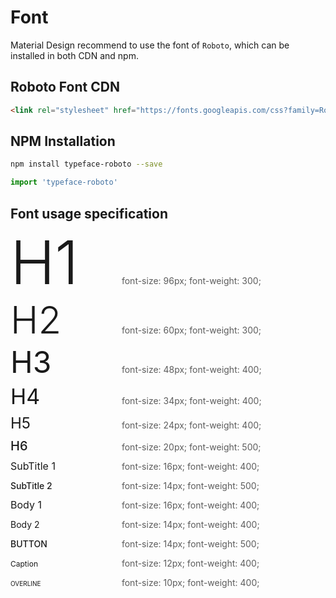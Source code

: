 # Font

Material Design recommend to use the font of `Roboto`, which can be installed in both CDN and npm.


## Roboto Font CDN

```html
<link rel="stylesheet" href="https://fonts.googleapis.com/css?family=Roboto:300,400,500">
```

## NPM Installation

```bash
npm install typeface-roboto --save
```

```javascript
import 'typeface-roboto'
```

## Font usage specification

<p><span style="line-height: 1;display:inline-block; width: 150px;font-size: 96px; font-weight: 300;">H1</span> <span style="margin-left: 24px; opacity: 0.7">font-size: 96px; font-weight: 300;</span></p>
<p><span style="line-height: 1;display:inline-block; width: 150px;font-size: 60px; font-weight: 300;">H2</span> <span style="margin-left: 24px; opacity: 0.7">font-size: 60px; font-weight: 300;</span></p>
<p><span style="line-height: 1;display:inline-block; width: 150px;font-size: 48px; font-weight: 400;">H3</span> <span style="margin-left: 24px; opacity: 0.7">font-size: 48px; font-weight: 400;</span></p>
<p><span style="line-height: 1;display:inline-block; width: 150px;font-size: 34px; font-weight: 400;">H4</span> <span style="margin-left: 24px; opacity: 0.7">font-size: 34px; font-weight: 400;</span></p>
<p><span style="line-height: 1;display:inline-block; width: 150px;font-size: 24px; font-weight: 400;">H5</span> <span style="margin-left: 24px; opacity: 0.7">font-size: 24px; font-weight: 400;</span></p>
<p><span style="line-height: 1;display:inline-block; width: 150px;font-size: 20px; font-weight: 500;">H6</span> <span style="margin-left: 24px; opacity: 0.7">font-size: 20px; font-weight: 500;</span></p>
<p><span style="line-height: 1;display:inline-block; width: 150px;font-size: 16px; font-weight: 400;">SubTitle 1</span> <span style="margin-left: 24px; opacity: 0.7">font-size: 16px; font-weight: 400;</span></p>
<p><span style="line-height: 1;display:inline-block; width: 150px;font-size: 14px; font-weight: 500;">SubTitle 2</span> <span style="margin-left: 24px; opacity: 0.7">font-size: 14px; font-weight: 500;</span></p>
<p><span style="line-height: 1;display:inline-block; width: 150px;font-size: 16px; font-weight: 400;">Body 1</span> <span style="margin-left: 24px; opacity: 0.7">font-size: 16px; font-weight: 400;</span></p>
<p><span style="line-height: 1;display:inline-block; width: 150px;font-size: 14px; font-weight: 400;">Body 2</span> <span style="margin-left: 24px; opacity: 0.7">font-size: 14px; font-weight: 400;</span></p>
<p><span style="line-height: 1;display:inline-block; width: 150px;font-size: 14px; font-weight: 500;">BUTTON</span> <span style="margin-left: 24px; opacity: 0.7">font-size: 14px; font-weight: 500;</span></p>
<p><span style="line-height: 1;display:inline-block; width: 150px;font-size: 12px; font-weight: 400;">Caption</span> <span style="margin-left: 24px; opacity: 0.7">font-size: 12px; font-weight: 400;</span></p>
<p><span style="line-height: 1;display:inline-block; width: 150px;font-size: 10px; font-weight: 400;">OVERLINE</span> <span style="margin-left: 24px; opacity: 0.7">font-size: 10px; font-weight: 400;</span></p>
